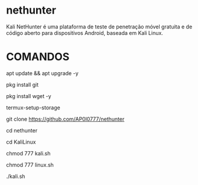 # nethunter
Kali NetHunter é uma plataforma de teste de penetração móvel gratuita e de código aberto para dispositivos Android, baseada em Kali Linux.

# COMANDOS

apt update && apt upgrade -y

pkg install git

pkg install wget -y

termux-setup-storage

git clone https://github.com/AP0l0777/nethunter

cd nethunter

cd KaliLinux

chmod 777 kali.sh

chmod 777 linux.sh

./kali.sh
